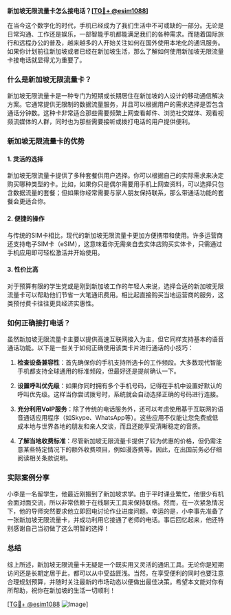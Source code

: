 **新加坡无限流量卡怎么接电话？[[TG💪+ @esim1088](https://t.me/s/esim1088)]**

在当今这个数字化的时代，手机已经成为了我们生活中不可或缺的一部分。无论是日常沟通、工作还是娱乐，一部智能手机都能满足我们的各种需求。而随着国际旅行和远程办公的普及，越来越多的人开始关注如何在国外使用本地化的通讯服务。如果你计划前往新加坡或者已经在新加坡生活，那么了解如何使用新加坡无限流量卡接电话就显得尤为重要了。

### 什么是新加坡无限流量卡？

新加坡无限流量卡是一种专门为短期或长期居住在新加坡的人设计的移动通信解决方案。它通常提供无限制的数据流量服务，并且可以根据用户的需求选择是否包含通话分钟数。这种卡非常适合那些需要频繁上网查看邮件、浏览社交媒体、观看视频流媒体的人群，同时也为那些需要接听或拨打电话的用户提供便利。

### 新加坡无限流量卡的优势

#### 1. **灵活的选择**
新加坡无限流量卡提供了多种套餐供用户选择。你可以根据自己的实际需求来决定购买哪种类型的卡。比如，如果你只是偶尔需要用手机上网查资料，可以选择只包含数据流量的套餐；但如果你经常需要与家人朋友保持联系，那么带通话功能的套餐会更适合你。

#### 2. **便捷的操作**
与传统的SIM卡相比，现代的新加坡无限流量卡更加方便携带和使用。许多运营商还支持电子SIM卡（eSIM），这意味着你无需亲自去实体店购买实体卡，只需通过手机应用即可轻松激活并开始使用。

#### 3. **性价比高**
对于预算有限的学生党或是刚到新加坡工作的年轻人来说，选择合适的新加坡无限流量卡可以帮助他们节省一大笔通讯费用。相比起直接购买当地运营商的服务，这类预付费卡往往更具经济实惠性。

### 如何正确接打电话？

虽然新加坡无限流量卡主要以提供高速互联网接入为主，但它同样支持基本的语音通话功能。以下是一些关于如何正确使用该类卡片进行通话的小技巧：

1. **检查设备兼容性**：首先确保你的手机支持所选卡的工作频段。大多数现代智能手机都支持全球通用的标准频段，但最好还是提前确认一下。
   
2. **设置呼叫优先级**：如果你同时拥有多个手机号码，记得在手机中设置好默认的呼叫优先级。这样当你尝试拨号时，系统就会自动选择正确的号码进行连接。

3. **充分利用VoIP服务**：除了传统的电话服务外，还可以考虑使用基于互联网的语音通话应用程序（如Skype、WhatsApp等）。这些应用不仅能让您免费或低成本地与世界各地的朋友和亲人交谈，而且还能享受清晰稳定的音质。

4. **了解当地收费标准**：尽管新加坡无限流量卡提供了较为优惠的价格，但仍需注意某些特定情况下的额外收费项目，例如漫游费等。因此，在出国前务必仔细阅读相关条款说明。

### 实际案例分享

小李是一名留学生，他最近刚搬到了新加坡求学。由于平时课业繁忙，他很少有机会面对面交流，所以非常依赖于在线聊天工具来保持联络。然而，在一次紧急情况下，他的导师突然要求他立即回电讨论作业进度问题。幸运的是，小李事先准备了一张新加坡无限流量卡，并成功利用它接通了老师的电话。事后回忆起来，他还特别感谢自己当初做了这么明智的选择！

### 总结

综上所述，新加坡无限流量卡无疑是一个既实用又灵活的通讯工具。无论你是短期访问还是长期定居于此，都可以从中受益匪浅。当然，在享受便利的同时也要注意合理规划预算，并随时关注最新的市场动态以便做出最佳决策。希望本文能对你有所帮助，祝你在新加坡的生活一切顺利！

[[TG💪+ @esim1088](https://t.me/s/esim1088) ![Image](https://i.postimg.cc/4NQfJmqS/Snipaste-2025-05-13-00-14-12.png)]